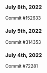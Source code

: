 ### July 8th, 2022

Commit #152633

### July 5th, 2022

Commit #314353


### July 4th, 2022

Commit #72281
